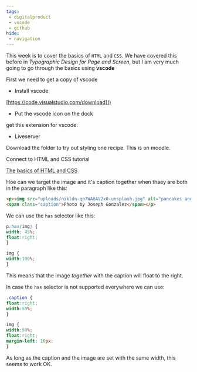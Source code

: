 ```yaml
---
tags:
 - digitalproduct
 - vscode
 - github
hide:
 - navigation
---
```


This week is to cover the basics of `HTML` and `CSS`.
We have covered this before in _Typographic Design for Page and Screen_, but I am very much going to go through the basics using **vscode**

First we need to get a copy of vscode

- Install vscode

[https://code.visualstudio.com/download]()

* Put the vscode icon on the dock

get this extension for vscode:

* Liveserver

Download the folder to try out styling one recipe. This is on moodle.

Connect to HTML and CSS tutorial

[The basics of HTML and CSS](The%20basics%20of%20HTML%20and%20CSS.md)

Hoe can we target the image and it's caption together when thaey are both in the paragraph like this:

```html
<p><img src="uploads/nikldn-qp7WA8AV2x0-unsplash.jpg" alt="pancakes and blueberries" />
<span class="caption">Photo by Joseph Gonzalez</span></p>
```

We can use the `has` selector like this:

```css
p:has(img) {
width: 45%;
float:right;
}

img {
width:100%;
}
```

This means that the image _together_ with the caption will float to the right.

In case the `has` selector is not supported everywhere we can use:

```css
.caption {
float:right;
width:50%;
}

img {
width:50%;
float:right;
margin-left: 10px;
}
```

As long as the caption and the image are set with the same width, this seems to work OK.